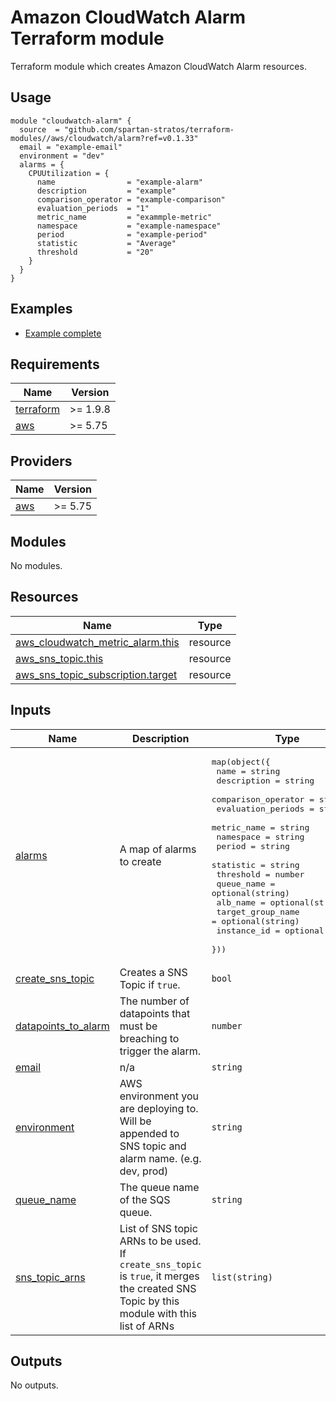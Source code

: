 # Amazon CloudWatch Alarm Terraform module

Terraform module which creates Amazon CloudWatch Alarm resources.

## Usage

```hcl
module "cloudwatch-alarm" {
  source  = "github.com/spartan-stratos/terraform-modules//aws/cloudwatch/alarm?ref=v0.1.33"
  email = "example-email"
  environment = "dev"
  alarms = {
    CPUUtilization = {
      name                = "example-alarm"
      description         = "example"
      comparison_operator = "example-comparison"
      evaluation_periods  = "1"
      metric_name         = "exammple-metric"
      namespace           = "example-namespace"
      period              = "example-period"
      statistic           = "Average"
      threshold           = "20"
    }
  }
}
```

## Examples

- [Example complete](./examples/complete/)

<!-- BEGIN_TF_DOCS -->

## Requirements

| Name                                                                      | Version  |
|---------------------------------------------------------------------------|----------|
| <a name="requirement_terraform"></a> [terraform](#requirement\_terraform) | >= 1.9.8 |
| <a name="requirement_aws"></a> [aws](#requirement\_aws)                   | >= 5.75  |

## Providers

| Name                                              | Version |
|---------------------------------------------------|---------|
| <a name="provider_aws"></a> [aws](#provider\_aws) | >= 5.75 |

## Modules

No modules.

## Resources

| Name                                                                                                                                    | Type     |
|-----------------------------------------------------------------------------------------------------------------------------------------|----------|
| [aws_cloudwatch_metric_alarm.this](https://registry.terraform.io/providers/hashicorp/aws/latest/docs/resources/cloudwatch_metric_alarm) | resource |
| [aws_sns_topic.this](https://registry.terraform.io/providers/hashicorp/aws/latest/docs/resources/sns_topic)                             | resource |
| [aws_sns_topic_subscription.target](https://registry.terraform.io/providers/hashicorp/aws/latest/docs/resources/sns_topic_subscription) | resource |

## Inputs

| Name                                                                                            | Description                                                                                                                               | Type                                                                                                                                                                                                                                                                                                                                                                                                                                                                                                                                                                       | Default | Required |
|-------------------------------------------------------------------------------------------------|-------------------------------------------------------------------------------------------------------------------------------------------|----------------------------------------------------------------------------------------------------------------------------------------------------------------------------------------------------------------------------------------------------------------------------------------------------------------------------------------------------------------------------------------------------------------------------------------------------------------------------------------------------------------------------------------------------------------------------|---------|:--------:|
| <a name="input_alarms"></a> [alarms](#input\_alarms)                                            | A map of alarms to create                                                                                                                 | <pre>map(object({<br/>    name                = string<br/>    description         = string<br/>    comparison_operator = string<br/>    evaluation_periods  = string<br/>    metric_name         = string<br/>    namespace           = string<br/>    period              = string<br/>    statistic           = string<br/>    threshold           = number<br/>    queue_name          = optional(string)<br/>    alb_name            = optional(string)<br/>    target_group_name   = optional(string)<br/>    instance_id         = optional(string)<br/>  }))</pre> | n/a     |   yes    |
| <a name="input_create_sns_topic"></a> [create\_sns\_topic](#input\_create\_sns\_topic)          | Creates a SNS Topic if `true`.                                                                                                            | `bool`                                                                                                                                                                                                                                                                                                                                                                                                                                                                                                                                                                     | `true`  |    no    |
| <a name="input_datapoints_to_alarm"></a> [datapoints\_to\_alarm](#input\_datapoints\_to\_alarm) | The number of datapoints that must be breaching to trigger the alarm.                                                                     | `number`                                                                                                                                                                                                                                                                                                                                                                                                                                                                                                                                                                   | `null`  |    no    |
| <a name="input_email"></a> [email](#input\_email)                                               | n/a                                                                                                                                       | `string`                                                                                                                                                                                                                                                                                                                                                                                                                                                                                                                                                                   | n/a     |   yes    |
| <a name="input_environment"></a> [environment](#input\_environment)                             | AWS environment you are deploying to. Will be appended to SNS topic and alarm name. (e.g. dev, prod)                                      | `string`                                                                                                                                                                                                                                                                                                                                                                                                                                                                                                                                                                   | n/a     |   yes    |
| <a name="input_queue_name"></a> [queue\_name](#input\_queue\_name)                              | The queue name of the SQS queue.                                                                                                          | `string`                                                                                                                                                                                                                                                                                                                                                                                                                                                                                                                                                                   | `null`  |    no    |
| <a name="input_sns_topic_arns"></a> [sns\_topic\_arns](#input\_sns\_topic\_arns)                | List of SNS topic ARNs to be used. If `create_sns_topic` is `true`, it merges the created SNS Topic by this module with this list of ARNs | `list(string)`                                                                                                                                                                                                                                                                                                                                                                                                                                                                                                                                                             | `[]`    |    no    |

## Outputs

No outputs.
<!-- END_TF_DOCS -->